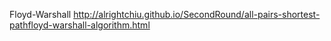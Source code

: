 Floyd-Warshall http://alrightchiu.github.io/SecondRound/all-pairs-shortest-pathfloyd-warshall-algorithm.html
